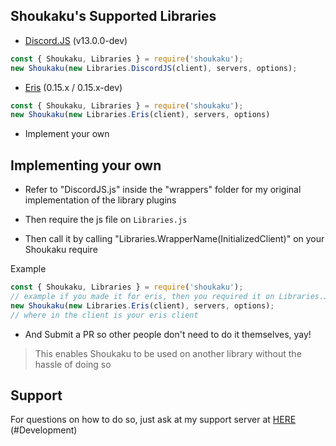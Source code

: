 ## Shoukaku's Supported Libraries

*   [Discord.JS](https://discord.js.org/#/) (v13.0.0-dev)

```js
const { Shoukaku, Libraries } = require('shoukaku');
new Shoukaku(new Libraries.DiscordJS(client), servers, options);
```

*   [Eris](https://abal.moe/Eris/) (0.15.x / 0.15.x-dev)

```js
const { Shoukaku, Libraries } = require('shoukaku');
new Shoukaku(new Libraries.Eris(client), servers, options)
```

*   Implement your own 

## Implementing your own

*   Refer to "DiscordJS.js" inside the "wrappers" folder for my original implementation of the library plugins

*   Then require the js file on `Libraries.js`

*   Then call it by calling "Libraries.WrapperName(InitializedClient)" on your Shoukaku require

Example
```js
const { Shoukaku, Libraries } = require('shoukaku');
// example if you made it for eris, then you required it on Libraries.JS with it's key being Eris
new Shoukaku(new Libraries.Eris(client), servers, options);
// where in the client is your eris client
```

*   And Submit a PR so other people don't need to do it themselves, yay!

> This enables Shoukaku to be used on another library without the hassle of doing so

## Support

For questions on how to do so, just ask at my support server at [HERE](https://discord.gg/FVqbtGu) (#Development)